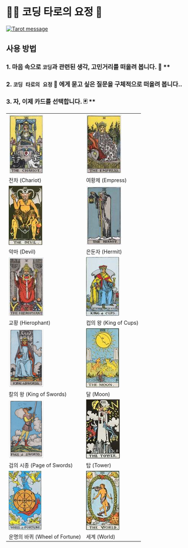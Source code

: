 # 🧑‍💻 코딩 타로의 요정 🧚

[![Tarot message](https://readme-multilang.vercel.app/api/getimage)](https://readme-multilang.vercel.app/api/getimage)

## 사용 방법
### 1. 마음 속으로 `코딩`과 관련된 생각, 고민거리를 떠올려 봅니다. 🧘 **
### 2. `코딩 타로의 요정` 🧚 에게 묻고 싶은 질문을 구체적으로 떠올려 봅니다..
### 3. 자, 이제 카드를 선택합니다. 🃏 **

|  |  | 
|---|---|
| ![Chariot](https://raw.githubusercontent.com/Anne-Hyeyeon/readme-multilang/main/img/chariot.jpg) | ![Empress](https://raw.githubusercontent.com/Anne-Hyeyeon/readme-multilang/main/img/empress.jpg) |
| 전차 (Chariot) | 여황제 (Empress) |
| ![Devil](https://raw.githubusercontent.com/Anne-Hyeyeon/readme-multilang/main/img/devil.jpg) | ![Hermit](https://raw.githubusercontent.com/Anne-Hyeyeon/readme-multilang/main/img/hermit.jpg) |
| 악마 (Devil) | 은둔자 (Hermit) |
| ![Hierophant](https://raw.githubusercontent.com/Anne-Hyeyeon/readme-multilang/main/img/hierophant.jpg) | ![King of Cups](https://raw.githubusercontent.com/Anne-Hyeyeon/readme-multilang/main/img/king-of-cups.jpg) |
| 교황 (Hierophant) | 컵의 왕 (King of Cups) |
| ![King of Swords](https://raw.githubusercontent.com/Anne-Hyeyeon/readme-multilang/main/img/king-of-swords.png) | ![Moon](https://raw.githubusercontent.com/Anne-Hyeyeon/readme-multilang/main/img/moon.jpg) |
| 칼의 왕 (King of Swords) | 달 (Moon) |
| ![Page of Swords](https://raw.githubusercontent.com/Anne-Hyeyeon/readme-multilang/main/img/page-of-swords.png) | ![Tower](https://raw.githubusercontent.com/Anne-Hyeyeon/readme-multilang/main/img/tower.jpg) |
| 검의 시종 (Page of Swords) | 탑 (Tower) |
| ![Wheel of Fortune](https://raw.githubusercontent.com/Anne-Hyeyeon/readme-multilang/main/img/wheel-of-forutune.jpg) | ![World](https://raw.githubusercontent.com/Anne-Hyeyeon/readme-multilang/main/img/world.jpg) |
| 운명의 바퀴 (Wheel of Fortune) | 세계 (World) |
